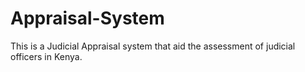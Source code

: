 # Appraisal-System
This is a Judicial Appraisal system that aid the assessment of judicial officers in Kenya.
